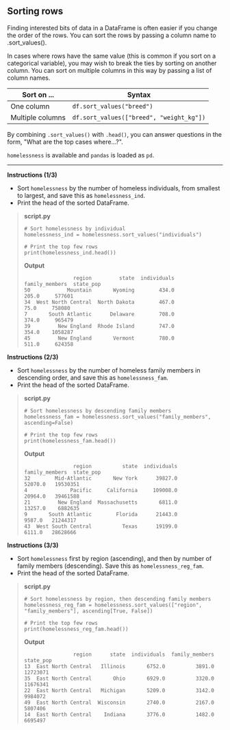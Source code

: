 ## Sorting rows

Finding interested bits of data in a DataFrame is often easier if you change the order of the rows. You can sort the rows by passing a column name to .sort_values().

In cases where rows have the same value (this is common if you sort on a categorical variable), you may wish to break the ties by sorting on another column. You can sort on multiple columns in this way by passing a list of column names.

| Sort on ...      | Syntax                                   |
|------------------|------------------------------------------|
| One column       | `df.sort_values("breed")`                |
| Multiple columns | `df.sort_values(["breed", "weight_kg"])` |

By combining `.sort_values()` with `.head()`, you can answer questions in the form, "What are the top cases where...?".

`homelessness` is available and `pandas` is loaded as `pd`.

<hr>

**Instructions (1/3)**

* Sort `homelessness` by the number of homeless individuals, from smallest to largest, and save this as `homelessness_ind`.
* Print the head of the sorted DataFrame.

> **script.py**
> ```
> # Sort homelessness by individual
> homelessness_ind = homelessness.sort_values("individuals")
>
> # Print the top few rows
> print(homelessness_ind.head())
> ```
>
> **Output**
> ```
>                 region         state  individuals  family_members  state_pop
> 50            Mountain       Wyoming        434.0           205.0     577601
> 34  West North Central  North Dakota        467.0            75.0     758080
> 7       South Atlantic      Delaware        708.0           374.0     965479
> 39         New England  Rhode Island        747.0           354.0    1058287
> 45         New England       Vermont        780.0           511.0     624358
> ```

**Instructions (2/3)**

* Sort `homelessness` by the number of homeless family members in descending order, and save this as `homelessness_fam`.
* Print the head of the sorted DataFrame.

> **script.py**
> ```
> # Sort homelessness by descending family members
> homelessness_fam = homelessness.sort_values("family_members", ascending=False)
>
> # Print the top few rows
> print(homelessness_fam.head())
> ```
>
> **Output**
> ```
>                 region          state  individuals  family_members  state_pop
> 32        Mid-Atlantic       New York      39827.0         52070.0   19530351
> 4              Pacific     California     109008.0         20964.0   39461588
> 21         New England  Massachusetts       6811.0         13257.0    6882635
> 9       South Atlantic        Florida      21443.0          9587.0   21244317
> 43  West South Central          Texas      19199.0          6111.0   28628666
> ```

**Instructions (3/3)**

* Sort `homelessness` first by region (ascending), and then by number of family members (descending). Save this as `homelessness_reg_fam`.
* Print the head of the sorted DataFrame.

> **script.py**
> ```
> # Sort homelessness by region, then descending family members
> homelessness_reg_fam = homelessness.sort_values(["region", "family_members"], ascending[True, False])
>
> # Print the top few rows
> print(homelessness_reg_fam.head())
> ```
>
> **Output**
> ```
>                 region      state  individuals  family_members  state_pop
> 13  East North Central   Illinois       6752.0          3891.0   12723071
> 35  East North Central       Ohio       6929.0          3320.0   11676341
> 22  East North Central   Michigan       5209.0          3142.0    9984072
> 49  East North Central  Wisconsin       2740.0          2167.0    5807406
> 14  East North Central    Indiana       3776.0          1482.0    6695497
> ```